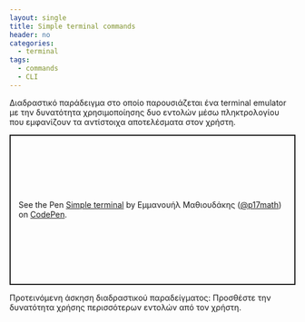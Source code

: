 ```yaml
---
layout: single
title: Simple terminal commands
header: no
categories:
  - terminal
tags:
  - commands
  - CLI
---
```


Διαδραστικό παράδειγμα στο οποίο παρουσιάζεται ένα terminal emulator με την δυνατότητα χρησιμοποίησης δυο εντολών μέσω πληκτρολογίου που εμφανίζουν τα αντίστοιχα αποτελέσματα στον χρήστη. 

<p class="codepen" data-height="265" data-theme-id="light" data-default-tab="js,result" data-user="p17math" data-slug-hash="mdeQgZm" style="height: 265px; box-sizing: border-box; display: flex; align-items: center; justify-content: center; border: 2px solid; margin: 1em 0; padding: 1em;" data-pen-title="Simple terminal">
  <span>See the Pen <a href="https://codepen.io/p17math/pen/mdeQgZm">
  Simple terminal</a> by Εμμανουήλ Μαθιουδάκης (<a href="https://codepen.io/p17math">@p17math</a>)
  on <a href="https://codepen.io">CodePen</a>.</span>
</p>
<script async src="https://static.codepen.io/assets/embed/ei.js"></script>

Προτεινόμενη άσκηση διαδραστικού παραδείγματος: Προσθέστε την δυνατότητα χρήσης περισσότερων εντολών από τον χρήστη. 
